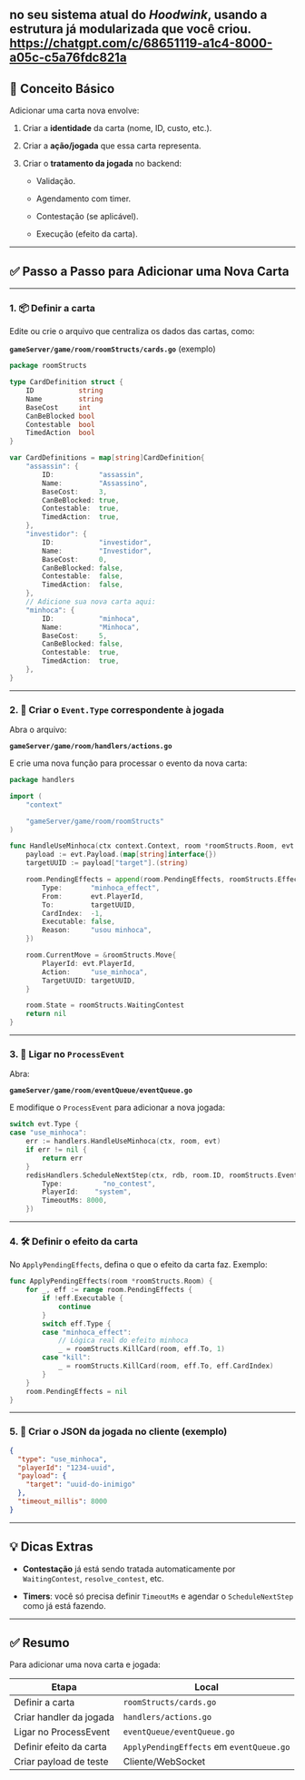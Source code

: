  no seu sistema atual do *Hoodwink*, usando a estrutura já modularizada que você criou.
https://chatgpt.com/c/68651119-a1c4-8000-a05c-c5a76fdc821a
---

## 🧠 Conceito Básico

Adicionar uma carta nova envolve:

1.  Criar a **identidade** da carta (nome, ID, custo, etc.).
    
2.  Criar a **ação/jogada** que essa carta representa.
    
3.  Criar o **tratamento da jogada** no backend:
    
    -   Validação.
        
    -   Agendamento com timer.
        
    -   Contestação (se aplicável).
        
    -   Execução (efeito da carta).
        

---

## ✅ Passo a Passo para Adicionar uma Nova Carta

---

### 1\. 📦 Definir a carta

Edite ou crie o arquivo que centraliza os dados das cartas, como:

**`gameServer/game/room/roomStructs/cards.go`** (exemplo)

```go
package roomStructs

type CardDefinition struct {
	ID           string
	Name         string
	BaseCost     int
	CanBeBlocked bool
	Contestable  bool
	TimedAction  bool
}

var CardDefinitions = map[string]CardDefinition{
	"assassin": {
		ID:           "assassin",
		Name:         "Assassino",
		BaseCost:     3,
		CanBeBlocked: true,
		Contestable:  true,
		TimedAction:  true,
	},
	"investidor": {
		ID:           "investidor",
		Name:         "Investidor",
		BaseCost:     0,
		CanBeBlocked: false,
		Contestable:  false,
		TimedAction:  false,
	},
	// Adicione sua nova carta aqui:
	"minhoca": {
		ID:           "minhoca",
		Name:         "Minhoca",
		BaseCost:     5,
		CanBeBlocked: false,
		Contestable:  true,
		TimedAction:  true,
	},
}
```

---

### 2\. 🧠 Criar o `Event.Type` correspondente à jogada

Abra o arquivo:

**`gameServer/game/room/handlers/actions.go`**

E crie uma nova função para processar o evento da nova carta:

```go
package handlers

import (
	"context"

	"gameServer/game/room/roomStructs"
)

func HandleUseMinhoca(ctx context.Context, room *roomStructs.Room, evt *roomStructs.Event) error {
	payload := evt.Payload.(map[string]interface{})
	targetUUID := payload["target"].(string)

	room.PendingEffects = append(room.PendingEffects, roomStructs.Effect{
		Type:       "minhoca_effect",
		From:       evt.PlayerId,
		To:         targetUUID,
		CardIndex:  -1,
		Executable: false,
		Reason:     "usou minhoca",
	})

	room.CurrentMove = &roomStructs.Move{
		PlayerId: evt.PlayerId,
		Action:     "use_minhoca",
		TargetUUID: targetUUID,
	}

	room.State = roomStructs.WaitingContest
	return nil
}
```

---

### 3\. 🧩 Ligar no `ProcessEvent`

Abra:

**`gameServer/game/room/eventQueue/eventQueue.go`**

E modifique o `ProcessEvent` para adicionar a nova jogada:

```go
switch evt.Type {
case "use_minhoca":
	err := handlers.HandleUseMinhoca(ctx, room, evt)
	if err != nil {
		return err
	}
	redisHandlers.ScheduleNextStep(ctx, rdb, room.ID, roomStructs.Event{
		Type:          "no_contest",
		PlayerId:    "system",
		TimeoutMs: 8000,
	})
```

---

### 4\. 🛠️ Definir o efeito da carta

No `ApplyPendingEffects`, defina o que o efeito da carta faz. Exemplo:

```go
func ApplyPendingEffects(room *roomStructs.Room) {
	for _, eff := range room.PendingEffects {
		if !eff.Executable {
			continue
		}
		switch eff.Type {
		case "minhoca_effect":
			// Lógica real do efeito minhoca
			_ = roomStructs.KillCard(room, eff.To, 1)
		case "kill":
			_ = roomStructs.KillCard(room, eff.To, eff.CardIndex)
		}
	}
	room.PendingEffects = nil
}
```

---

### 5\. 🧪 Criar o JSON da jogada no cliente (exemplo)

```json
{
  "type": "use_minhoca",
  "playerId": "1234-uuid",
  "payload": {
    "target": "uuid-do-inimigo"
  },
  "timeout_millis": 8000
}
```

---

## 💡 Dicas Extras

-   **Contestação** já está sendo tratada automaticamente por `WaitingContest`, `resolve_contest`, etc.
    
-   **Timers**: você só precisa definir `TimeoutMs` e agendar o `ScheduleNextStep` como já está fazendo.
    

---

## ✅ Resumo

Para adicionar uma nova carta e jogada:

| Etapa | Local |
| --- | --- |
| Definir a carta | `roomStructs/cards.go` |
| Criar handler da jogada | `handlers/actions.go` |
| Ligar no ProcessEvent | `eventQueue/eventQueue.go` |
| Definir efeito da carta | `ApplyPendingEffects` em `eventQueue.go` |
| Criar payload de teste | Cliente/WebSocket |
